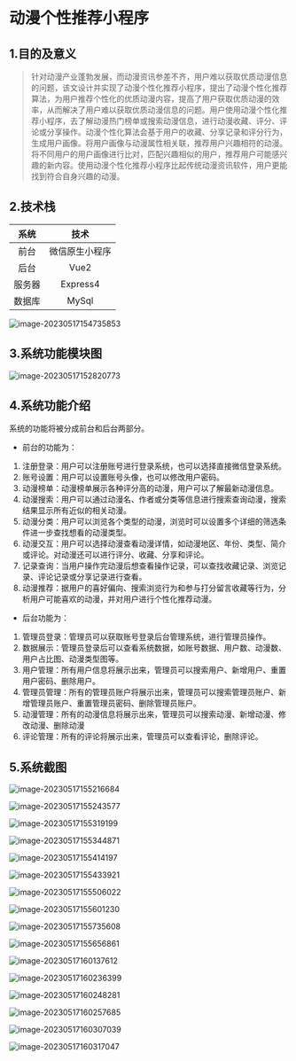 # 动漫个性推荐小程序

## 1.目的及意义
> 针对动漫产业蓬勃发展，而动漫资讯参差不齐，用户难以获取优质动漫信息的问题，该文设计并实现了动漫个性化推荐小程序，提出了动漫个性化推荐算法，为用户推荐个性化的优质动漫内容，提高了用户获取优质动漫的效率，从而解决了用户难以获取优质动漫信息的问题。用户使用动漫个性化推荐小程序，去了解动漫热门榜单或搜索动漫信息，进行动漫收藏、评分、评论或分享操作。动漫个性化算法会基于用户的收藏、分享记录和评分行为，生成用户画像。将用户画像与动漫属性相关联，推荐用户兴趣相符的动漫。将不同用户的用户画像进行比对，匹配兴趣相似的用户，推荐用户可能感兴趣的新内容。使用动漫个性化推荐小程序比起传统动漫资讯软件，用户更能找到符合自身兴趣的动漫。

## 2.技术栈
|系统|技术|
|:--:|:--:|
|前台|微信原生小程序|
|后台|Vue2|
|服务器|Express4|
|数据库|MySql|

![image-20230517154735853](./md-image/image-20230517154735853.png)

## 3.系统功能模块图

![image-20230517152820773](./md-image/image-20230517152820773.png)

## 4.系统功能介绍
系统的功能将被分成前台和后台两部分。
- 前台的功能为：

1.	注册登录：用户可以注册账号进行登录系统，也可以选择直接微信登录系统。
2.	账号设置：用户可以设置账号头像，也可以修改用户密码。
3.	动漫榜单：动漫榜单展示各种评分高的动漫，用户可以了解最新动漫信息。
4.	动漫搜索：用户可以通过动漫名、作者或分类等信息进行搜索查询动漫，搜索结果显示所有近似的相关动漫。
5.	动漫分类：用户可以浏览各个类型的动漫，浏览时可以设置多个详细的筛选条件进一步查找想看的动漫类型。
6.	动漫交互：用户可以选择动漫查看动漫详情，如动漫地区、年份、类型、简介或评论。对动漫还可以进行评分、收藏、分享和评论。
7.	记录查询：当用户操作完动漫后想查看操作记录，可以查找收藏记录、浏览记录、评论记录或分享记录进行查看。
8.	动漫推荐：据用户的喜好偏向、搜索浏览行为和参与打分留言收藏等行为，分析用户可能喜欢的动漫，并对用户进行个性化推荐动漫。
- 后台功能为：

1.	管理员登录：管理员可以获取账号登录后台管理系统，进行管理员操作。
2.	数据展示：管理员登录后可以查看系统数据，如账号数据、用户数、动漫数、用户占比图、动漫类型图等。
3.	用户管理：所有用户信息将展示出来，管理员可以搜索用户、新增用户、重置用户密码、删除用户。
4.	管理员管理：所有的管理员账户将展示出来，管理员可以搜索管理员账户、新增管理员账户、重置管理员密码、删除管理员账户。
5.	动漫管理：所有的动漫信息将展示出来，管理员可以搜索动漫、新增动漫、修改动漫、删除动漫
6.	评论管理：所有的评论将展示出来，管理员可以查看评论，删除评论。

## 5.系统截图

![image-20230517155216684](./md-image/image-20230517155216684.png)

![image-20230517155243577](./md-image/image-20230517155243577.png)

![image-20230517155319199](./md-image/image-20230517155319199.png)

![image-20230517155344871](./md-image/image-20230517155344871.png)

![image-20230517155414197](./md-image/image-20230517155414197.png)

![image-20230517155433921](./md-image/image-20230517155433921.png)

![image-20230517155506022](./md-image/image-20230517155506022.png)

![image-20230517155601230](./md-image/image-20230517155601230.png)

![image-20230517155735608](./md-image/image-20230517155735608.png)

![image-20230517155656861](./md-image/image-20230517155656861.png)

![image-20230517160137612](./md-image/image-20230517160137612.png)

![image-20230517160236399](./md-image/image-20230517160236399.png)

![image-20230517160248281](./md-image/image-20230517160248281.png)

![image-20230517160257685](./md-image/image-20230517160257685.png)

![image-20230517160307039](./md-image/image-20230517160307039.png)

![image-20230517160317047](./md-image/image-20230517160317047.png)
